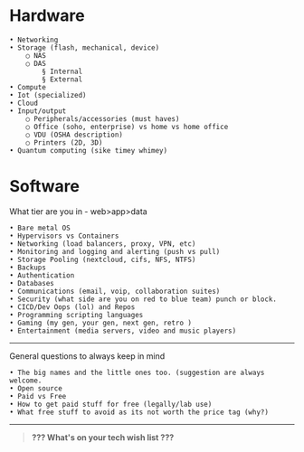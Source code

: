 # Hardware
	• Networking
	• Storage (flash, mechanical, device) 
		○ NAS
		○ DAS
			§ Internal
			§ External 
	• Compute
	• Iot (specialized)
	• Cloud
	• Input/output 
		○ Peripherals/accessories (must haves)
		○ Office (soho, enterprise) vs home vs home office 
		○ VDU (OSHA description)
		○ Printers (2D, 3D)
	• Quantum computing (sike timey whimey) 
	

# Software
What tier are you in - web>app>data

	• Bare metal OS 
	• Hypervisors vs Containers
	• Networking (load balancers, proxy, VPN, etc) 
	• Monitoring and logging and alerting (push vs pull) 
	• Storage Pooling (nextcloud, cifs, NFS, NTFS) 
	• Backups
	• Authentication 
	• Databases 
	• Communications (email, voip, collaboration suites) 
	• Security (what side are you on red to blue team) punch or block. 
	• CICD/Dev Oops (lol) and Repos 
	• Programming scripting languages
	• Gaming (my gen, your gen, next gen, retro ) 
	• Entertainment (media servers, video and music players) 
	
---
General questions to always keep in mind

	• The big names and the little ones too. (suggestion are always welcome.
	• Open source
	• Paid vs Free
	• How to get paid stuff for free (legally/lab use)
	• What free stuff to avoid as its not worth the price tag (why?)

---
>**??? What's on your tech wish list ???**
